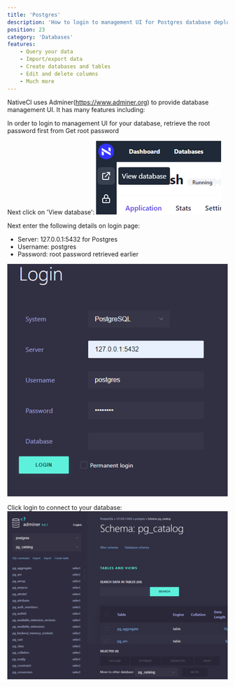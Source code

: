 ```yaml
---
title: 'Postgres'
description: 'How to login to management UI for Postgres database deployed on NativeCI?'
position: 23
category: 'Databases'
features:
    - Query your data
    - Import/export data
    - Create databases and tables
    - Edit and delete columns
    - Much more
---
```


NativeCI uses Adminer(https://www.adminer.org) to provide database management UI. It has many features including:
<list :items="features"></list>

In order to login to management UI for your database, retrieve the root password first from <nuxt-link to="/databases/get-root-password">Get root password</nuxt-link>

Next click on 'View database':
![View database](/images/databases/view-database.png)

Next enter the following details on login page:
- Server: 127.0.0.1:5432 for Postgres
- Username: postgres
- Password: root password retrieved earlier

![DB UI](/images/databases/postgres-login.png)

Click login to connect to your database:
![DB UI Dashboard](/images/databases/postgres-dashboard.png)